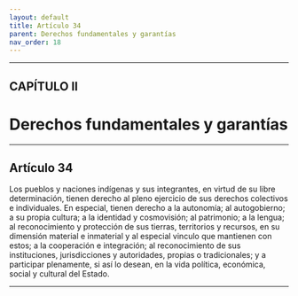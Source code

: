 ```yaml
---
layout: default
title: Artículo 34
parent: Derechos fundamentales y garantías
nav_order: 18
---
```


---

## CAPÍTULO II
# Derechos fundamentales y garantías

---

## Artículo 34

Los pueblos y naciones indígenas y sus integrantes, en virtud de su libre determinación, tienen derecho al pleno ejercicio de sus derechos colectivos e individuales. En especial, tienen derecho a la autonomía; al autogobierno; a su propia cultura; a la identidad y cosmovisión; al patrimonio; a la lengua; al reconocimiento y protección de sus tierras, territorios y recursos, en su dimensión material e inmaterial y al especial vinculo que mantienen con estos; a la cooperación e integración; al reconocimiento de sus instituciones, jurisdicciones y autoridades, propias o tradicionales; y a participar plenamente, si así lo desean, en la vida política, económica, social y cultural del Estado.

---
